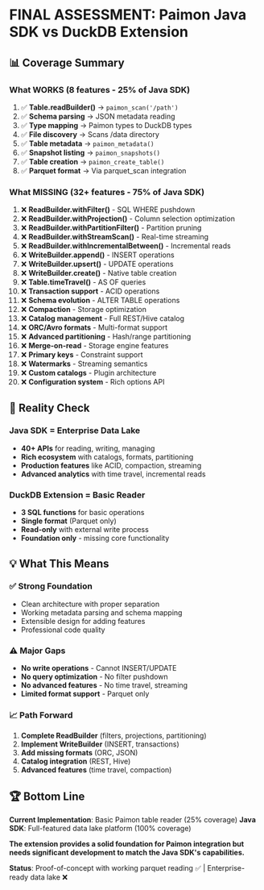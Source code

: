 # FINAL ASSESSMENT: Paimon Java SDK vs DuckDB Extension

## 📊 Coverage Summary

### What WORKS (8 features - 25% of Java SDK)
1. ✅ **Table.readBuilder()** → `paimon_scan('/path')`
2. ✅ **Schema parsing** → JSON metadata reading
3. ✅ **Type mapping** → Paimon types to DuckDB types  
4. ✅ **File discovery** → Scans /data directory
5. ✅ **Table metadata** → `paimon_metadata()`
6. ✅ **Snapshot listing** → `paimon_snapshots()`
7. ✅ **Table creation** → `paimon_create_table()`
8. ✅ **Parquet format** → Via parquet_scan integration

### What MISSING (32+ features - 75% of Java SDK)
1. ❌ **ReadBuilder.withFilter()** - SQL WHERE pushdown
2. ❌ **ReadBuilder.withProjection()** - Column selection optimization
3. ❌ **ReadBuilder.withPartitionFilter()** - Partition pruning
4. ❌ **ReadBuilder.withStreamScan()** - Real-time streaming
5. ❌ **ReadBuilder.withIncrementalBetween()** - Incremental reads
6. ❌ **WriteBuilder.append()** - INSERT operations
7. ❌ **WriteBuilder.upsert()** - UPDATE operations  
8. ❌ **WriteBuilder.create()** - Native table creation
9. ❌ **Table.timeTravel()** - AS OF queries
10. ❌ **Transaction support** - ACID operations
11. ❌ **Schema evolution** - ALTER TABLE operations
12. ❌ **Compaction** - Storage optimization
13. ❌ **Catalog management** - Full REST/Hive catalog
14. ❌ **ORC/Avro formats** - Multi-format support
15. ❌ **Advanced partitioning** - Hash/range partitioning
16. ❌ **Merge-on-read** - Storage engine features
17. ❌ **Primary keys** - Constraint support
18. ❌ **Watermarks** - Streaming semantics
19. ❌ **Custom catalogs** - Plugin architecture
20. ❌ **Configuration system** - Rich options API

## 🎯 Reality Check

### Java SDK = Enterprise Data Lake
- **40+ APIs** for reading, writing, managing
- **Rich ecosystem** with catalogs, formats, partitioning
- **Production features** like ACID, compaction, streaming
- **Advanced analytics** with time travel, incremental reads

### DuckDB Extension = Basic Reader
- **3 SQL functions** for basic operations
- **Single format** (Parquet only)
- **Read-only** with external write process
- **Foundation only** - missing core functionality

## 💡 What This Means

### ✅ **Strong Foundation**
- Clean architecture with proper separation
- Working metadata parsing and schema mapping
- Extensible design for adding features
- Professional code quality

### ⚠️ **Major Gaps**
- **No write operations** - Cannot INSERT/UPDATE
- **No query optimization** - No filter pushdown
- **No advanced features** - No time travel, streaming
- **Limited format support** - Parquet only

### 📈 **Path Forward**
1. **Complete ReadBuilder** (filters, projections, partitioning)
2. **Implement WriteBuilder** (INSERT, transactions)
3. **Add missing formats** (ORC, JSON)
4. **Catalog integration** (REST, Hive)
5. **Advanced features** (time travel, compaction)

## 🏆 **Bottom Line**

**Current Implementation**: Basic Paimon table reader (25% coverage)
**Java SDK**: Full-featured data lake platform (100% coverage)

**The extension provides a solid foundation for Paimon integration but needs significant development to match the Java SDK's capabilities.**

**Status**: Proof-of-concept with working parquet reading ✅ | Enterprise-ready data lake ❌
